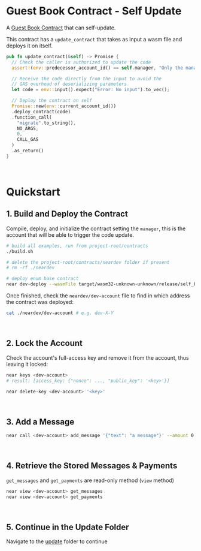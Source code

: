 # Guest Book Contract - Self Update

A [Guest Book Contract](../../basic-updates/base/) that can self-update.

This contract has a `update_contract` that takes as input a wasm file and deploys it on itself.

```rust
pub fn update_contract(&self) -> Promise {
  // Check the caller is authorized to update the code
  assert!(env::predecessor_account_id() == self.manager, "Only the manager can update the code");

  // Receive the code directly from the input to avoid the
  // GAS overhead of deserializing parameters
  let code = env::input().expect("Error: No input").to_vec();

  // Deploy the contract on self
  Promise::new(env::current_account_id())
  .deploy_contract(code)
  .function_call(
    "migrate".to_string(),
    NO_ARGS,
    0,
    CALL_GAS
  )
  .as_return()
}
```

<br />

# Quickstart

## 1. Build and Deploy the Contract
Compile, deploy, and initialize the contract setting the `manager`, this is the account that will be able
to trigger the code update.

```bash
# build all examples, run from project-root/contracts
./build.sh

# delete the project-root/contracts/neardev folder if present
# rm -rf ./neardev

# deploy enum base contract
near dev-deploy --wasmFile target/wasm32-unknown-unknown/release/self_base.wasm --initFunction init --initArgs '{"manager":"<manager-account>"}'
```

Once finished, check the `neardev/dev-account` file to find in which address the contract was deployed:

```bash
cat ./neardev/dev-account # e.g. dev-X-Y
```
<br />

## 2. Lock the Account
Check the account's full-access key and remove it from the account, thus leaving it locked:

```bash
near keys <dev-account>
# result: [access_key: {"nonce": ..., "public_key": '<key>'}]

near delete-key <dev-account> '<key>'
```

<br />

## 3. Add a Message
```bash
near call <dev-account> add_message '{"text": "a message"}' --amount 0.1 --accountId <account>
```

<br />

## 4. Retrieve the Stored Messages & Payments
`get_messages` and `get_payments` are read-only method (`view` method)

```bash
near view <dev-account> get_messages
near view <dev-account> get_payments
```

<br />

## 5. Continue in the Update Folder
Navigate to the [update](../update/) folder to continue